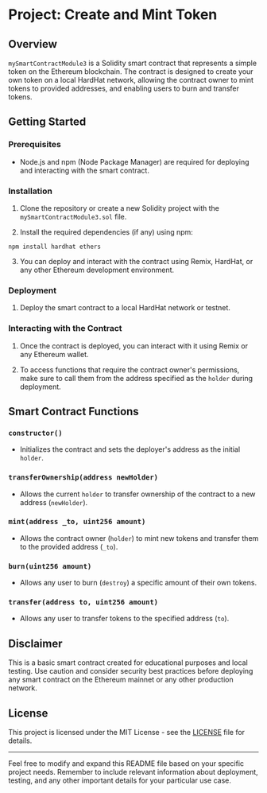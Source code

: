 
# Project: Create and Mint Token

## Overview 

`mySmartContractModule3` is a Solidity smart contract that represents a simple token on the Ethereum blockchain. The contract is designed to create your own token on a local HardHat network, allowing the contract owner to mint tokens to provided addresses, and enabling users to burn and transfer tokens.

## Getting Started

### Prerequisites

- Node.js and npm (Node Package Manager) are required for deploying and interacting with the smart contract.

### Installation

1. Clone the repository or create a new Solidity project with the `mySmartContractModule3.sol` file.

2. Install the required dependencies (if any) using npm:

```
npm install hardhat ethers
```

3. You can deploy and interact with the contract using Remix, HardHat, or any other Ethereum development environment.

### Deployment

1. Deploy the smart contract to a local HardHat network or testnet.

### Interacting with the Contract

1. Once the contract is deployed, you can interact with it using Remix or any Ethereum wallet.

2. To access functions that require the contract owner's permissions, make sure to call them from the address specified as the `holder` during deployment.

## Smart Contract Functions

### `constructor()`

- Initializes the contract and sets the deployer's address as the initial `holder`.

### `transferOwnership(address newHolder)`

- Allows the current `holder` to transfer ownership of the contract to a new address (`newHolder`).

### `mint(address _to, uint256 amount)`

- Allows the contract owner (`holder`) to mint new tokens and transfer them to the provided address (`_to`).

### `burn(uint256 amount)`

- Allows any user to burn (`destroy`) a specific amount of their own tokens.

### `transfer(address to, uint256 amount)`

- Allows any user to transfer tokens to the specified address (`to`).

## Disclaimer

This is a basic smart contract created for educational purposes and local testing. Use caution and consider security best practices before deploying any smart contract on the Ethereum mainnet or any other production network.

## License

This project is licensed under the MIT License - see the [LICENSE](LICENSE) file for details.

---
Feel free to modify and expand this README file based on your specific project needs. Remember to include relevant information about deployment, testing, and any other important details for your particular use case.
